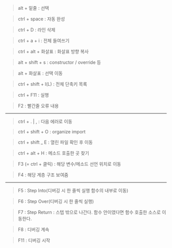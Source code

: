 
> alt + 밑줄 	: 선택

> ctrl + space 	: 자동 완성

> ctrl + D 		: 라인 삭제

> ctrl + a + i 	: 전체 들여쓰기

> ctrl + alt + 화살표 : 화살표 방향 복사

> alt + shift + s 	: constructor / override 등 

> alt + 화살표 	: 선택 이동

> ctrl + shift + l(L) 	: 전체 단축키 목록

> ctrl + F11 	: 실행

> F2 		: 빨간줄 오류 내용

----

> ctrl + . | , 	: 다음 에러로 이동

> ctrl + shift + O 	: organize import 

> ctrl + shift _ E 	: 열린 파일 확인 후 이동

> ctrl + alt + H 	: 메소드 호출한 곳 찾기

> F3 (= ctrl + 클릭) 	: 해당 변수/메소드 선언 위치로 이동 

> F4 		: 해당 계층 구조 보여줌

---

> F5 : Step Into(디버깅 시 한 줄씩 실행 함수의 내부로 이동)

> F6 : Step Over(디버깅 시 한 줄씩 실행)

> F7 : Step Return : 스텝 밖으로 나간다. 함수 안이였다면 함수 호출한 소스로 이동한다.

> F8 : 디버깅 계속

> F11 : 디버깅 시작



